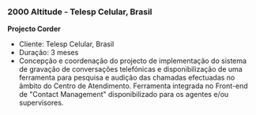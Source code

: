 ### 2000 Altitude - Telesp Celular, Brasil

**Projecto Corder**
-	Cliente: Telesp Celular, Brasil
-	Duração: 3 meses
-	Concepção e coordenação do projecto de implementação do sistema de gravação de conversações telefónicas e disponibilização de uma ferramenta para pesquisa e audição das chamadas efectuadas no âmbito do Centro de Atendimento. Ferramenta integrada no Front-end de "Contact Management" disponibilizado para os agentes e/ou supervisores.
